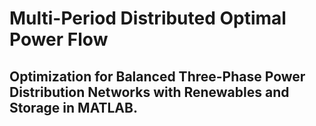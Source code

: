 # Multi-Period Distributed Optimal Power Flow
## Optimization for Balanced Three-Phase Power Distribution Networks with Renewables and Storage in MATLAB. 
